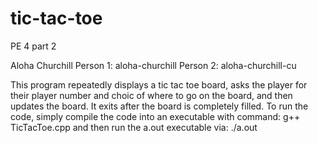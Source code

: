# tic-tac-toe
PE 4 part 2

Aloha Churchill
Person 1: aloha-churchill
Person 2: aloha-churchill-cu

This program repeatedly displays a tic tac toe board, asks the player for their player number and choic of where to go on the board, and then updates the board. It exits after the board is completely filled. To run the code, simply compile the code into an executable with command: g++ TicTacToe.cpp and then run the a.out executable via: ./a.out 
